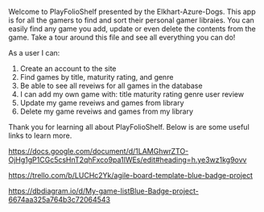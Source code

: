 Welcome to PlayFolioShelf presented by the Elkhart-Azure-Dogs. This app is for all the gamers to find and sort their personal gamer libraies. You can easily find any game you add, update or even delete the contents from the game. Take a tour around this file and see all everything you can do! 

As a user I can: 

1. Create an account to the site
2. Find games by title, maturity rating, and genre 
3. Be able to see all reveiws for all games in the database
4. I can add my own game with: 
title maturity rating 
genre 
user review 
5. Update my game reveiws and games from library  
6. Delete my game reveiws and games from my library 


Thank you for learning all about PlayFolioShelf. Below is are some useful links to learn more. 

https://docs.google.com/document/d/1LAMGhwrZTO-OjHg1gP1CGc5csHnT2qhFxco9pa1IWEs/edit#heading=h.ye3wz1kg9ovv 

https://trello.com/b/LUCHc2Yk/agile-board-template-blue-badge-project 

https://dbdiagram.io/d/My-game-listBlue-Badge-project-6674aa325a764b3c72064543 